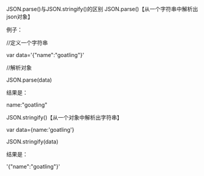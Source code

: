 JSON.parse()与JSON.stringify()的区别
JSON.parse()【从一个字符串中解析出json对象】

例子：

//定义一个字符串

var data='{"name":"goatling"}'

//解析对象​

​JSON.parse(data)

结果是：

​name:"goatling"

JSON.stringify()【从一个对象中解析出字符串】

var data={name:'goatling'}

JSON.stringify(data)

结果是：

'{"name":"goatling"}'